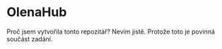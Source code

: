 ﻿# OlenaHub

Proč jsem vytvořila tonto repozitář? Nevím jistě. Protože toto je povinná součást zadání.